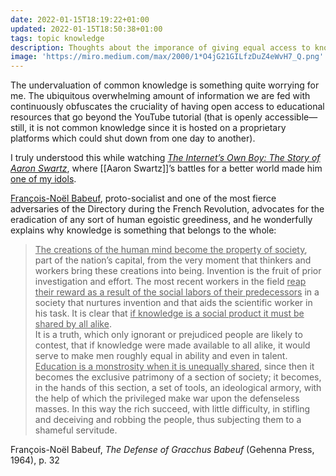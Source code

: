 ```yaml
---
date: 2022-01-15T18:19:22+01:00
updated: 2022-01-15T18:50:38+01:00
tags: topic knowledge
description: Thoughts about the imporance of giving equal access to knowledge to all
image: 'https://miro.medium.com/max/2000/1*O4jG21GILfzDuZ4eWvH7_Q.png'
---
```

The undervaluation of common knowledge is something quite worrying for me. The ubiquitous overwhelming amount of information we are fed with continuously obfuscates the cruciality of having open access to educational resources that go beyond the YouTube tutorial (that is openly accessible—still, it is not common knowledge since it is hosted on a proprietary platforms which could shut down from one day to another).

I truly understood this while watching <cite>[The Internet’s Own Boy: The Story of Aaron Swartz](https://en.wikipedia.org/wiki/The_Internet's_Own_Boy '“The Internet’s Own Boy„ on Wikipedia')</cite>, where [[Aaron Swartz]]’s battles for a better world made him [one of my idols](/people#aaron-swartz 'Aaron Swartz in the list of my favorite people').

[François-Noël Babeuf](), proto-socialist and one of the most fierce adversaries of the Directory during the French Revolution, advocates for the eradication of any sort of human egoistic greediness, and he wonderfully explains why knowledge is something that belongs to the whole:

> <u>The creations of the human mind become the <u class='double'>property of society</u></u>, part of the nation’s capital, from the very moment that thinkers and workers bring these creations into being. Invention is the fruit of prior investigation and effort. The most recent workers in the field <u>reap their reward as a result of the social labors of their predecessors</u> in a society that nurtures invention and that aids the scientific worker in his task. It is clear that <u class='double'>if knowledge is a social product it must be shared by all alike</u>.  
> It is a truth, which only ignorant or prejudiced people are likely to contest, that if knowledge were made available to all alike, it would serve to make men roughly equal in ability and even in talent. <u>Education is a monstrosity when it is unequally shared</u>, since then it becomes the exclusive patrimony of a section of society; it becomes, in the hands of this section, a set of tools, an ideological armory, with the help of which the privileged make war upon the defenseless masses. In this way the rich succeed, with little difficulty, in stifling and deceiving and robbing the people, thus subjecting them to a shameful servitude.

<p class='cite'>François-Noël Babeuf, <cite>The Defense of Gracchus Babeuf</cite> (Gehenna Press, 1964), p. 32</p>